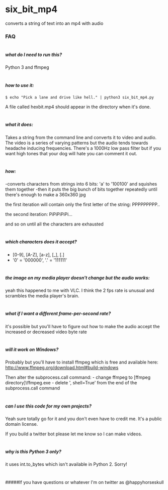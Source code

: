 # six_bit_mp4
converts a string of text into an mp4 with audio


### FAQ

#
##### what do I need to run this?
   Python 3 and ffmpeg

#
##### how to use it:
    $ echo "Pick a lane and drive like hell." | python3 six_bit_mp4.py
   
   A file called hexbit.mp4 should appear in the directory when it's done.

#
##### what it does:
   Takes a string from the command line and converts it to video and audio.
   The video is a series of varying patterns but the audio tends towards headache inducing frequencies.
	 There's a 1000Hz low pass filter but if you want high tones that your dog will hate you can comment it out.

#
##### how:
   -converts characters from strings into 6 bits: 'a' to '100100' and squishes them together
   -then it puts the big bunch of bits together repeatedly until there's enough to make a 360x360 jpg
   
   the first iteration will contain only the first letter of the string: PPPPPPPPP..
   
   the second iteration: PiPiPiPiPi...
   
   and so on until all the characters are exhausted

#
##### which characters does it accept?
   - [0-9], [A-Z], [a-z], [_], [.]
   - '0' = '000000', '.' = '111111'

#
##### the image on my media player doesn't change but the audio works:
   yeah this happened to me with VLC. I think the 2 fps rate is unusual and scrambles the media player's brain.

#
##### what if I want a different frame-per-second rate?
   it's possible but you'll have to figure out how to make the audio accept the increased or decreased video byte rate

#
##### will it work on Windows?
   Probably but you'll have to install ffmpeg which is free and available here: http://www.ffmpeg.org/download.html#build-windows
   
   Then alter the subprocess.call command:
     - change ffmpeg to [ffmpeg directory]\ffmpeg.exe
     - delete ', shell=True' from the end of the subprocess.call command

#
##### can I use this code for my own projects?
   Yeah sure totally go for it and you don't even have to credit me. It's a public domain license.

   If you build a twitter bot please let me know so I can make videos.

#
##### why is this Python 3 only?
   it uses int.to_bytes which isn't available in Python 2. Sorry!
   
#   
#####If you have questions or whatever I'm on twitter as @happyhorseskull

